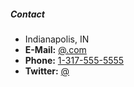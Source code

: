 ##### **Contact**

* Indianapolis, IN
* **E-Mail:** [@.com](mailto:@.com)
* **Phone:** [1-317-555-5555](tel:1-317-555-5555)
* **Twitter:** [@](https://twitter.com)
